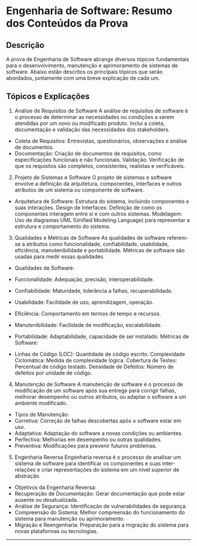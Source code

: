 # Engenharia de Software: Resumo dos Conteúdos da Prova

## Descrição

A prova de Engenharia de Software abrange diversos tópicos fundamentais para o desenvolvimento, manutenção e aprimoramento de sistemas de software. Abaixo estão descritos os principais tópicos que serão abordados, juntamente com uma breve explicação de cada um.

## Tópicos e Explicações
1. Análise de Requisitos de Software
   A análise de requisitos de software é o processo de determinar as necessidades ou condições a serem atendidas por um novo ou modificado produto. Inclui a coleta, documentação e validação das necessidades dos stakeholders.

- Coleta de Requisitos: Entrevistas, questionários, observações e análise de documentos.
- Documentação: Criação de documentos de requisitos, como especificações funcionais e não funcionais.
Validação: Verificação de que os requisitos são completos, consistentes, realistas e verificáveis.
2. Projeto de Sistemas e Software
   O projeto de sistemas e software envolve a definição da arquitetura, componentes, interfaces e outros atributos de um sistema ou componente de software.

- Arquitetura de Software: Estrutura do sistema, incluindo componentes e suas interações.
Design de Interfaces: Definição de como os componentes interagem entre si e com outros sistemas.
Modelagem: Uso de diagramas UML (Unified Modeling Language) para representar a estrutura e comportamento do sistema.
3. Qualidades e Métricas de Software
   As qualidades de software referem-se a atributos como funcionalidade, confiabilidade, usabilidade, eficiência, manutenibilidade e portabilidade. Métricas de software são usadas para medir essas qualidades.

- Qualidades de Software:

- Funcionalidade: Adequação, precisão, interoperabilidade.
- Confiabilidade: Maturidade, tolerância a falhas, recuperabilidade.
- Usabilidade: Facilidade de uso, aprendizagem, operação.
- Eficiência: Comportamento em termos de tempo e recursos.
- Manutenibilidade: Facilidade de modificação, escalabilidade.
- Portabilidade: Adaptabilidade, capacidade de ser instalado.
Métricas de Software:

- Linhas de Código (LOC): Quantidade de código escrito.
Complexidade Ciclomática: Medida de complexidade lógica.
Cobertura de Testes: Percentual de código testado.
Densidade de Defeitos: Número de defeitos por unidade de código.

4. Manutenção de Software
   A manutenção de software é o processo de modificação de um software após sua entrega para corrigir falhas, melhorar desempenho ou outros atributos, ou adaptar o software a um ambiente modificado.

- Tipos de Manutenção:
- Corretiva: Correção de falhas descobertas após o software estar em uso.
- Adaptativa: Adaptação do software a novas condições ou ambientes.
- Perfectiva: Melhorias em desempenho ou outras qualidades.
- Preventiva: Modificações para prevenir futuros problemas.

5. Engenharia Reversa
   Engenharia reversa é o processo de analisar um sistema de software para identificar os componentes e suas inter-relações e criar representações do sistema em um nível superior de abstração.

- Objetivos da Engenharia Reversa:
- Recuperação de Documentação: Gerar documentação que pode estar ausente ou desatualizada.
- Análise de Segurança: Identificação de vulnerabilidades de segurança.
- Compreensão do Sistema: Melhor compreensão do funcionamento do sistema para manutenção ou aprimoramento.
- Migração e Reengenharia: Preparação para a migração do sistema para novas plataformas ou tecnologias.

---
